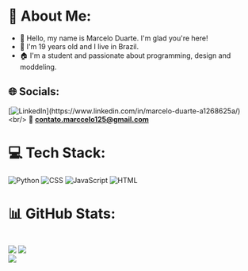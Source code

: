 # 📌 About Me:
- 🌼 Hello, my name is Marcelo Duarte. I'm glad you're here!
- 📖 I'm 19 years old and I live in Brazil.
- 🏠 I'm a student and passionate about programming, design and moddeling.

## 🌐 Socials:
[![LinkedIn](https://img.shields.io/badge/LinkedIn-%230077B5.svg?logo=linkedin&logoColor=white")](https://www.linkedin.com/in/marcelo-duarte-a1268625a/) <br/>
📨 **contato.marccelo125@gmail.com**

# 💻 Tech Stack:
![Python](https://img.shields.io/badge/Python-6311d6?style=for-the-badge&logo=python&logoColor=white)
![CSS](https://img.shields.io/badge/CSS3-2d84e0?style=for-the-badge&logo=css3&logoColor=white)
![JavaScript](https://img.shields.io/badge/JavaScript-1f1f1f?style=for-the-badge&logo=javascript&logoColor=yellow)
![HTML](https://img.shields.io/badge/Html5-f25e02?style=for-the-badge&logo=html5&logoColor=white)

# 📊 GitHub Stats:
<br>![](https://github-readme-stats.vercel.app/api?username=Marccelo125&theme=dark&hide_border=false&include_all_commits=true&count_private=true)
![](https://github-readme-streak-stats.herokuapp.com/?user=Marccelo125&theme=dark&hide_border=false)<br/>
![](https://github-readme-stats.vercel.app/api/top-langs/?username=Marccelo125&theme=dark&hide_border=false&include_all_commits=true&count_private=true&layout=compact)
